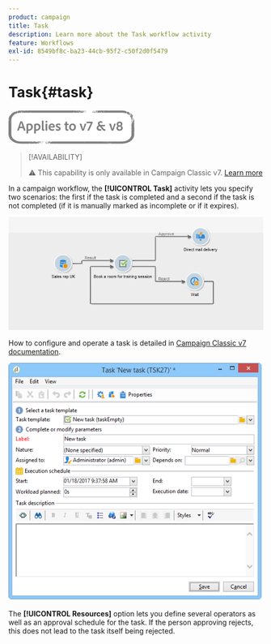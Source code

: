 ```yaml
---
product: campaign
title: Task
description: Learn more about the Task workflow activity
feature: Workflows
exl-id: 8549bf8c-ba23-44cb-95f2-c50f2d0f5479
---
```

# Task{#task}

![](../../assets/common.svg)

>[!AVAILABILITY]
>
>:warning: This capability is only available in Campaign Classic v7. [Learn more](../../mrm/using/creating-and-managing-tasks.md)

In a campaign workflow, the **[!UICONTROL Task]** activity lets you specify two scenarios: the first if the task is completed and a second if the task is not completed (if it is manually marked as incomplete or if it expires).

![](assets/mrm_task_in_workflow.png)

How to configure and operate a task is detailed in [Campaign Classic v7 documentation](../../mrm/using/creating-and-managing-tasks.md).

![](assets/wkf_task_activity.png)

The **[!UICONTROL Resources]** option lets you define several operators as well as an approval schedule for the task. If the person approving rejects, this does not lead to the task itself being rejected.
